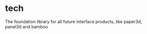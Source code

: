 tech
====

The foundation library for all future interface products, like paper3d, panel3d and bamboo

